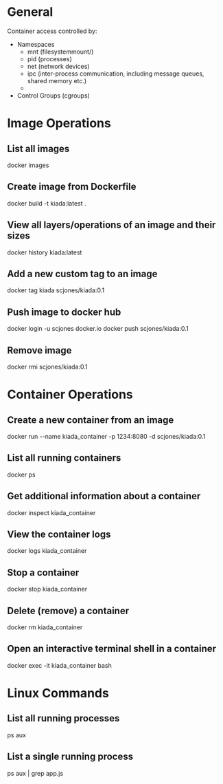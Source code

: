 
# General

Container access controlled by:
- Namespaces
  - mnt (filesystemmount/)
  - pid (processes)
  - net (network devices)
  - ipc (inter-process communication, including message queues, shared memory etc.)
  - 
- Control Groups (cgroups)

# Image Operations

## List all images
docker images

## Create image from Dockerfile
docker build -t kiada:latest .

## View all layers/operations of an image and their sizes
docker history kiada:latest

## Add a new custom tag to an image
docker tag kiada scjones/kiada:0.1

## Push image to docker hub
docker login -u scjones docker.io
docker push scjones/kiada:0.1

## Remove image
docker rmi scjones/kiada:0.1

# Container Operations

## Create a new container from an image
docker run --name kiada_container -p 1234:8080 -d scjones/kiada:0.1

## List all running containers
docker ps

## Get additional information about a container
docker inspect kiada_container

## View the container logs
docker logs kiada_container

## Stop a container
docker stop kiada_container

## Delete (remove) a container
docker rm kiada_container

## Open an interactive terminal shell in a container
docker exec -it kiada_container bash


# Linux Commands

## List all running processes
ps aux

## List a single running process
ps aux | grep app.js


